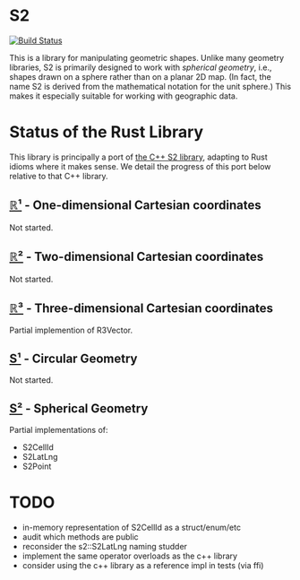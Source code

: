 # S2

[![Build Status](https://travis-ci.org/danhhz/s2.svg?branch=master)](https://travis-ci.org/danhhz/s2)

This is a library for manipulating geometric shapes. Unlike many geometry
libraries, S2 is primarily designed to work with _spherical geometry_, i.e.,
shapes drawn on a sphere rather than on a planar 2D map. (In fact, the name S2
is derived from the mathematical notation for the unit sphere.) This makes it
especially suitable for working with geographic data.

# Status of the Rust Library

This library is principally a port of [the C++ S2 library], adapting to Rust
idioms where it makes sense. We detail the progress of this port below relative
to that C++ library.

## [ℝ¹](https://godoc.org/github.com/golang/geo/r1) - One-dimensional Cartesian coordinates

Not started.

## [ℝ²](https://godoc.org/github.com/golang/geo/r2) - Two-dimensional Cartesian coordinates

Not started.

## [ℝ³](https://godoc.org/github.com/golang/geo/r3) - Three-dimensional Cartesian coordinates

Partial implemention of R3Vector.

## [S¹](https://godoc.org/github.com/golang/geo/s1) - Circular Geometry

Not started.

## [S²](https://godoc.org/github.com/golang/geo/s2) - Spherical Geometry

Partial implementations of:

- S2CellId
- S2LatLng
- S2Point

[the C++ S2 library]: https://code.google.com/archive/p/s2-geometry-library/

# TODO

- in-memory representation of S2CellId as a struct/enum/etc
- audit which methods are public
- reconsider the s2::S2LatLng naming studder
- implement the same operator overloads as the c++ library
- consider using the c++ library as a reference impl in tests (via ffi)
